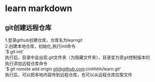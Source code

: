 # learn markdown
## git创建远程仓库
1.登录github创建仓库，仓库名为learngit<br>
2.创建本地仓库，初始化,执行init命令<br>
'$ git init'<br>
执行后，目录中会出现.git文件夹（为隐藏文件夹），目录变为受git控制版本的<br>
执行添加远程仓库命令<br>
'$ git romote add origin git@github.com:cinhhhh/learn.git'<br>
执行后，可以把本地内容传到远程仓库，也可以从远程仓库拉取文件<br>